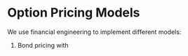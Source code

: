 # Option Pricing Models

We use financial engineering to implement different models:

1) Bond pricing with 
